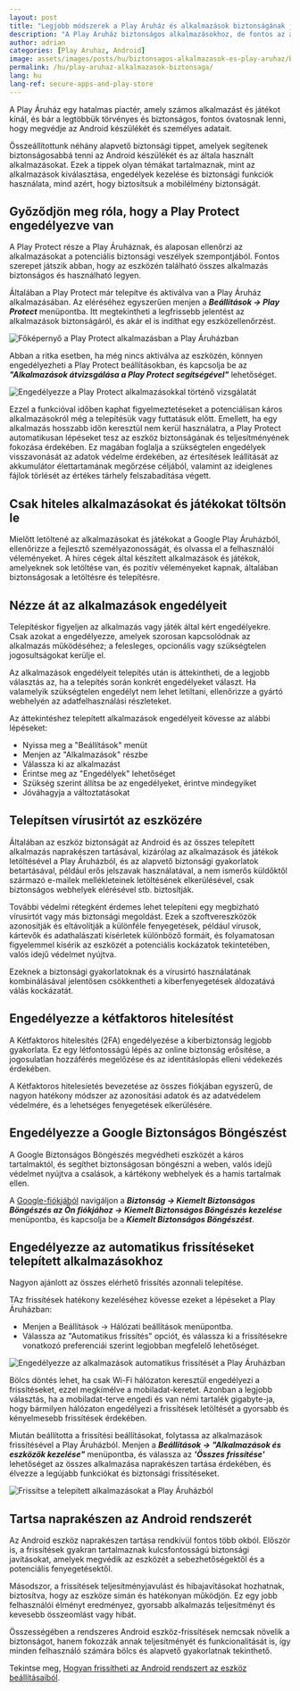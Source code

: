 ```yaml
---
layout: post
title: "Legjobb módszerek a Play Áruház és alkalmazások biztonságának javításához"
description: "A Play Áruház biztonságos alkalmazásokhoz, de fontos az alapvető biztonsági tippek és extra védelem. Ismerje meg, hogyan fokozhatja eszköze biztonságát."
author: adrian
categories: [Play Aruhaz, Android]
image: assets/images/posts/hu/biztonsagos-alkalmazasok-es-play-aruhaz/biztonsagos-alkalmazasok-es-play-aruhaz_kiemelt.png
permalink: /hu/play-aruhaz-alkalmazasok-biztonsaga/
lang: hu
lang-ref: secure-apps-and-play-store
---
```


A Play Áruház egy hatalmas piactér, amely számos alkalmazást és játékot kínál, és bár a legtöbbük törvényes és biztonságos, fontos óvatosnak lenni, hogy megvédje az Android készülékét és személyes adatait.

Összeállítottunk néhány alapvető biztonsági tippet, amelyek segítenek biztonságosabbá tenni az Android készülékét és az általa használt alkalmazásokat. Ezek a tippek olyan témákat tartalmaznak, mint az alkalmazások kiválasztása, engedélyek kezelése és biztonsági funkciók használata, mind azért, hogy biztosítsuk a mobilélmény biztonságát.


## Győződjön meg róla, hogy a Play Protect engedélyezve van

A Play Protect része a Play Áruháznak, és alaposan ellenőrzi az alkalmazásokat a potenciális biztonsági veszélyek szempontjából. Fontos szerepet játszik abban, hogy az eszközén található összes alkalmazás biztonságos és használható legyen.

Általában a Play Protect már telepítve és aktiválva van a Play Áruház alkalmazásában. Az eléréséhez egyszerűen menjen a ***Beállítások → Play Protect*** menüpontba. Itt megtekintheti a legfrissebb jelentést az alkalmazások biztonságáról, és akár el is indíthat egy eszközellenőrzést.

<img alt="Főképernyő a Play Protect alkalmazásban a Play Áruházban" title="Főképernyő a Play Protect alkalmazásban a Play Áruházban" loading="lazy" class="article-image large-width-img" src="{{site.baseurl}}/assets/images/posts/hu/biztonsagos-alkalmazasok-es-play-aruhaz/play-protect-fokpernyo.jpg">

Abban a ritka esetben, ha még nincs aktiválva az eszközén, könnyen engedélyezheti a Play Protect beállításokban, és kapcsolja be az ***"Alkalmazások átvizsgálása a Play Protect segítségével"*** lehetőséget.

<img alt="Engedélyezze a Play Protect alkalmazásokkal történő vizsgálatát" title="Engedélyezze a Play Protect alkalmazásokkal történő vizsgálatát" loading="lazy" class="article-image large-width-img" src="{{site.baseurl}}/assets/images/posts/hu/biztonsagos-alkalmazasok-es-play-aruhaz/alkalmazasok-ellenorzese-play-protect-tel.jpg">

Ezzel a funkcióval időben kaphat figyelmeztetéseket a potenciálisan káros alkalmazásokról még a telepítésük vagy futtatásuk előtt. Emellett, ha egy alkalmazás hosszabb időn keresztül nem kerül használatra, a Play Protect automatikusan lépéseket tesz az eszköz biztonságának és teljesítményének fokozása érdekében. Ez magában foglalja a szükségtelen engedélyek visszavonását az adatok védelme érdekében, az értesítések leállítását az akkumulátor élettartamának megőrzése céljából, valamint az ideiglenes fájlok törlését az értékes tárhely felszabadítása végett.

## Csak hiteles alkalmazásokat és játékokat töltsön le

Mielőtt letöltené az alkalmazásokat és játékokat a Google Play Áruházból, ellenőrizze a fejlesztő személyazonosságát, és olvassa el a felhasználói véleményeket. A híres cégek által készített alkalmazások és játékok, amelyeknek sok letöltése van, és pozitív véleményeket kapnak, általában biztonságosak a letöltésre és telepítésre.

## Nézze át az alkalmazások engedélyeit 

Telepítéskor figyeljen az alkalmazás vagy játék által kért engedélyekre. Csak azokat a engedélyezze, amelyek szorosan kapcsolódnak az alkalmazás működéséhez; a felesleges, opcionális vagy szükségtelen jogosultságokat kerülje el.

Az alkalmazások engedélyeit telepítés után is áttekintheti, de a legjobb választás az, ha a telepítés során konkrét engedélyeket választ. Ha valamelyik szükségtelen engedélyt nem lehet letiltani, ellenőrizze a gyártó webhelyén az adatfelhasználási részleteket.

Az áttekintéshez telepített alkalmazások engedélyeit kövesse az alábbi lépéseket:
- Nyissa meg a "Beállítások" menüt
- Menjen az "Alkalmazások" részbe
- Válassza ki az alkalmazást
- Érintse meg az "Engedélyek" lehetőséget
- Szükség szerint állítsa be az engedélyeket, érintve mindegyiket
- Jóváhagyja a változtatásokat

## Telepítsen vírusirtót az eszközére

Általában az eszköz biztonságát az Android és az összes telepített alkalmazás naprakészen tartásával, kizárólag az alkalmazások és játékok letöltésével a Play Áruházból, és az alapvető biztonsági gyakorlatok betartásával, például erős jelszavak használatával, a nem ismerős küldőktől származó e-mailek mellékleteinek letöltésének elkerülésével, csak biztonságos webhelyek elérésével stb. biztosítják.

További védelmi rétegként érdemes lehet telepíteni egy megbízható vírusirtót vagy más biztonsági megoldást. Ezek a szoftvereszközök azonosítják és eltávolítják a különféle fenyegetések, például vírusok, kártevők és adathalászati kísérletek különböző formáit, és folyamatosan figyelemmel kísérik az eszközét a potenciális kockázatok tekintetében, valós idejű védelmet nyújtva.

Ezeknek a biztonsági gyakorlatoknak és a vírusirtó használatának kombinálásával jelentősen csökkentheti a kiberfenyegetések áldozatává válás kockázatát.

## Engedélyezze a kétfaktoros hitelesítést

A Kétfaktoros hitelesítés (2FA) engedélyezése a kiberbiztonság legjobb gyakorlata. Ez egy létfontosságú lépés az online biztonság erősítése, a jogosulatlan hozzáférés megelőzése és az identitáslopás elleni védekezés érdekében.

A Kétfaktoros hitelesíetés bevezetése az összes fiókjában egyszerű, de nagyon hatékony módszer az azonosítási adatok és az adatvédelem védelmére, és a lehetséges fenyegetések elkerülésére.

## Engedélyezze a Google Biztonságos Böngészést

A Google Biztonságos Böngészés megvédheti eszközét a káros tartalmaktól, és segíthet biztonságosan böngészni a weben, valós idejű védelmet nyújtva a csalások, a kártékony webhelyek és a hamis tartalmak ellen.

A [Google-fiókjából](https://myaccount.google.com/security) navigáljon a ***Biztonság → Kiemelt Biztonságos Böngészés az Ön fiókjához → Kiemelt Biztonságos Böngészés kezelése*** menüpontba, és kapcsolja be a ***Kiemelt Biztonságos Böngészést***.

## Engedélyezze az automatikus frissítéseket telepített alkalmazásokhoz

Nagyon ajánlott az összes elérhető frissítés azonnali telepítése.

TAz frissítések hatékony kezeléséhez kövesse ezeket a lépéseket a Play Áruházban:
- Menjen a Beállítások → Hálózati beállítások menüpontba.
- Válassza az "Automatikus frissítés" opciót, és válassza ki a frissítésekre vonatkozó preferenciái szerint legjobban megfelelő lehetőséget.

<img alt="Engedélyezze az alkalmazások automatikus frissítését a Play Áruházban" title="Engedélyezze az alkalmazások automatikus frissítését a Play Áruházban" loading="lazy" class="article-image large-width-img" src="{{site.baseurl}}/assets/images/posts/hu/biztonsagos-alkalmazasok-es-play-aruhaz/automatikus-frissites-engedelyezese-alkalmazasok-play-aruhazbol.jpg">

Bölcs döntés lehet, ha csak Wi-Fi hálózaton keresztül engedélyezi a frissítéseket, ezzel megkímélve a mobiladat-keretet. Azonban a legjobb választás, ha a mobiladat-terve engedi és van némi tartalék gigabyte-ja, hogy bármilyen hálózaton engedélyezi a frissítések letöltését a gyorsabb és kényelmesebb frissítések érdekében.

Miután beállította a frissítési beállításokat, folytassa az alkalmazások frissítésével a Play Áruházból. Menjen a ***Beállítások → "Alkalmazások és eszközök kezelése"*** menüpontba, és válassza az ***'Összes frissítése'*** lehetőséget az összes alkalmazása naprakészen tartása érdekében, és élvezze a legújabb funkciókat és biztonsági frissítéseket.

<img alt="Frissítse a telepített alkalmazásokat a Play Áruházból" title="Frissítse a telepített alkalmazásokat a Play Áruházból" loading="lazy" class="article-image large-width-img" src="{{site.baseurl}}/assets/images/posts/hu/biztonsagos-alkalmazasok-es-play-aruhaz/Frissites-az-osszes-alkalmazas-es-jatek-a-play-aruhazbol.jpg">

## Tartsa naprakészen az Android rendszerét

Az Android eszköz naprakészen tartása rendkívül fontos több okból. Először is, a frissítések gyakran tartalmaznak kulcsfontosságú biztonsági javításokat, amelyek megvédik az eszközét a sebezhetőségektől és a potenciális fenyegetésektől.

Másodszor, a frissítések teljesítményjavulást és hibajavításokat hozhatnak, biztosítva, hogy az eszköze simán és hatékonyan működjön. Ez egy jobb felhasználói élményt eredményez, gyorsabb alkalmazás teljesítményt és kevesebb összeomlást vagy hibát.

Összességében a rendszeres Android eszköz-frissítések nemcsak növelik a biztonságot, hanem fokozzák annak teljesítményét és funkcionalitását is, így minden felhasználó számára bölcs és alapvető gyakorlatnak tekinthető.

Tekintse meg, [Hogyan frissítheti az Android rendszert az eszköz beállításaiból]({{site.baseurl}}/hu/android-frissites#1-módszer-hogyan-frissítse-az-android-rendszert-a-készülék-beállításaiból).